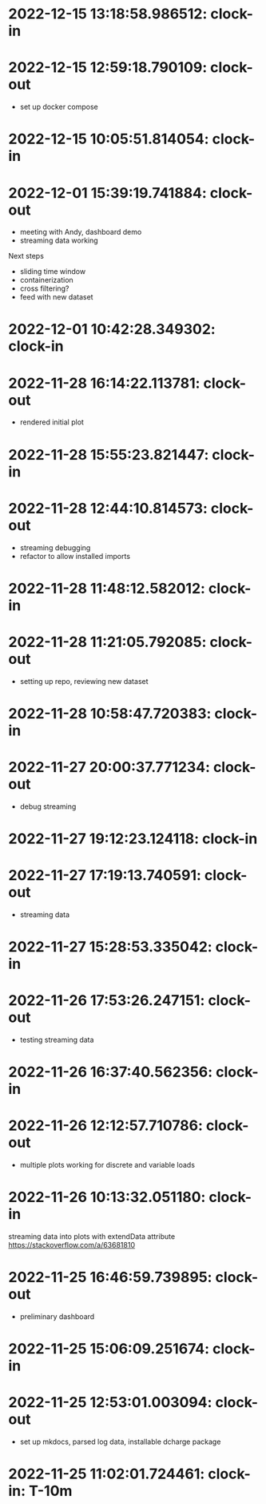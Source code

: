 
# 2022-12-15 13:18:58.986512: clock-in

# 2022-12-15 12:59:18.790109: clock-out

* set up docker compose

# 2022-12-15 10:05:51.814054: clock-in

# 2022-12-01 15:39:19.741884: clock-out

* meeting with Andy, dashboard demo
* streaming data working

Next steps
* sliding time window
* containerization
* cross filtering?
* feed with new dataset

# 2022-12-01 10:42:28.349302: clock-in

# 2022-11-28 16:14:22.113781: clock-out

* rendered initial plot

# 2022-11-28 15:55:23.821447: clock-in

# 2022-11-28 12:44:10.814573: clock-out

* streaming debugging
* refactor to allow installed imports

# 2022-11-28 11:48:12.582012: clock-in

# 2022-11-28 11:21:05.792085: clock-out

* setting up repo, reviewing new dataset

# 2022-11-28 10:58:47.720383: clock-in

# 2022-11-27 20:00:37.771234: clock-out

* debug streaming

# 2022-11-27 19:12:23.124118: clock-in

# 2022-11-27 17:19:13.740591: clock-out

* streaming data

# 2022-11-27 15:28:53.335042: clock-in

# 2022-11-26 17:53:26.247151: clock-out

* testing streaming data

# 2022-11-26 16:37:40.562356: clock-in

# 2022-11-26 12:12:57.710786: clock-out

* multiple plots working for discrete and variable loads

# 2022-11-26 10:13:32.051180: clock-in

streaming data into plots with extendData attribute https://stackoverflow.com/a/63681810

# 2022-11-25 16:46:59.739895: clock-out

* preliminary dashboard

# 2022-11-25 15:06:09.251674: clock-in

# 2022-11-25 12:53:01.003094: clock-out

* set up mkdocs, parsed log data, installable dcharge package

# 2022-11-25 11:02:01.724461: clock-in: T-10m 

